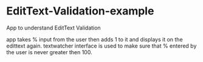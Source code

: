 # EditText-Validation-example
App to understand EditText Validation

app takes % input from the user then adds 1 to it and displays it on the edittext again.
textwatcher interface is used to make sure that % entered by the user is never greater then 100.
